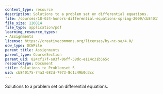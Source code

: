 ```yaml
---
content_type: resource
description: Solutions to a problem set on differential equations.
file: /courses/18-034-honors-differential-equations-spring-2009/cb84017574a3682d79738c1c49b0d3cc_MIT18_034s09_sol_pset05.pdf
file_size: 120814
file_type: application/pdf
learning_resource_types:
- Assignments
license: https://creativecommons.org/licenses/by-nc-sa/4.0/
ocw_type: OCWFile
parent_title: Assignments
parent_type: CourseSection
parent_uid: 824cf17f-a83f-06ff-38dc-e114c31b565c
resourcetype: Document
title: Solutions to Problemset 5
uid: cb840175-74a3-682d-7973-8c1c49b0d3cc
---
```

Solutions to a problem set on differential equations.